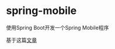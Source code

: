 # spring-mobile
使用Spring Boot开发一个Spring Mobile程序

基于这篇[文章](https://mp.weixin.qq.com/s?__biz=MzA5MzQ2NTY0OA==&mid=2650797144&idx=1&sn=ae284568128443afede1468949af002a&chksm=88562907bf21a01107c4c2979931217a325a5a910fe50895457e194c83081510bab56fd3097d&mpshare=1&scene=23&srcid=1111et65lVf47sExk8RWJ7M2#rd)

